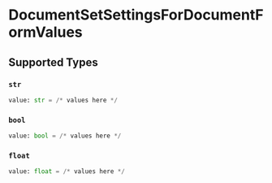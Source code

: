 # DocumentSetSettingsForDocumentFormValues


## Supported Types

### `str`

```python
value: str = /* values here */
```

### `bool`

```python
value: bool = /* values here */
```

### `float`

```python
value: float = /* values here */
```


